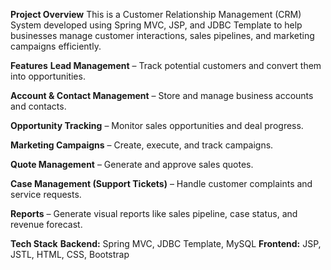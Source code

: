 **Project Overview**
This is a Customer Relationship Management (CRM) System developed using Spring MVC, JSP, and JDBC Template to help businesses manage customer interactions, sales pipelines, and marketing campaigns efficiently.

**Features**
**Lead Management** – Track potential customers and convert them into opportunities.

**Account & Contact Management** – Store and manage business accounts and contacts.

**Opportunity Tracking** – Monitor sales opportunities and deal progress.

**Marketing Campaigns** – Create, execute, and track campaigns.

**Quote Management** – Generate and approve sales quotes.

**Case Management (Support Tickets)** – Handle customer complaints and service requests.

**Reports** – Generate visual reports like sales pipeline, case status, and revenue forecast.

**Tech Stack**
**Backend:** Spring MVC, JDBC Template, MySQL
**Frontend:** JSP, JSTL, HTML, CSS, Bootstrap

